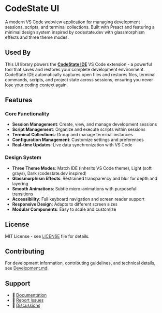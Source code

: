 # CodeState UI

A modern VS Code webview application for managing development sessions, scripts, and terminal collections. Built with Preact and featuring a minimal design system inspired by codestate.dev with glassmorphism effects and three theme modes.

## Used By

This UI library powers the **[CodeState IDE](https://github.com/codestate-cs/code-state-ide)** VS Code extension - a powerful tool that saves and restores your complete development environment. CodeState IDE automatically captures open files and restores files, terminal commands, scripts, and project state across sessions, ensuring you never lose your coding context again.

## Features

### Core Functionality
- **Session Management**: Create, view, and manage development sessions
- **Script Management**: Organize and execute scripts within sessions
- **Terminal Collections**: Group and manage terminal instances
- **Configuration Management**: Customize settings and preferences
- **Real-time Updates**: Live data synchronization with VS Code

### Design System
- **Three Theme Modes**: Match IDE (inherits VS Code theme), Light (soft grays), Dark (codestate.dev inspired)
- **Glassmorphism Effects**: Restrained transparency and blur for depth and layering
- **Smooth Animations**: Subtle micro-animations with purposeful transitions
- **Accessibility**: Full keyboard navigation and screen reader support
- **Responsive Design**: Adapts to different screen sizes
- **Modular Components**: Easy to scale and customize

## License

MIT License - see [LICENSE](LICENSE) file for details.

## Contributing

For development information, contributing guidelines, and technical details, see [Development.md](Development.md).

## Support

- 📖 [Documentation](Development.md)
- 🐛 [Report Issues](https://github.com/codestate-cs/codestate-ui/issues)
- 💬 [Discussions](https://github.com/codestate-cs/codestate-ui/discussions)